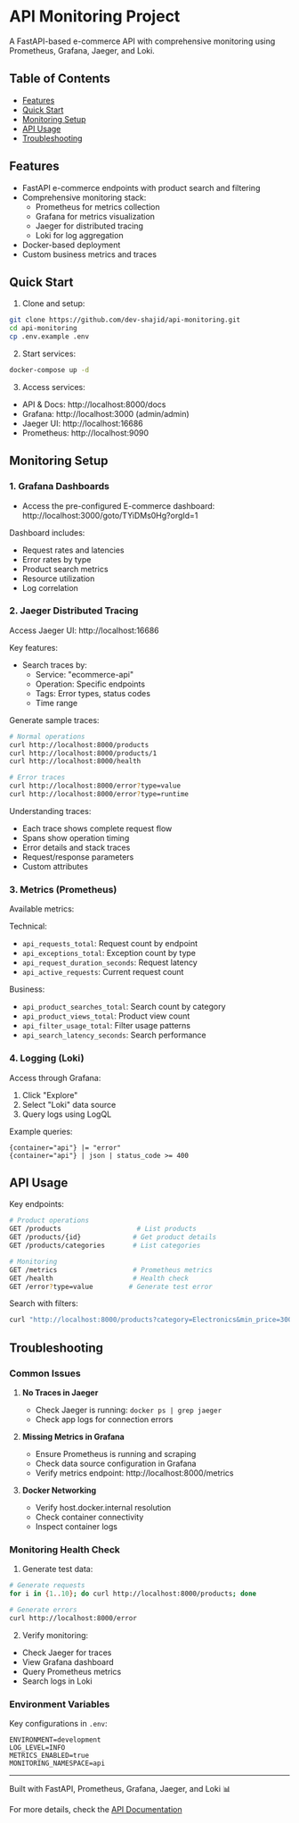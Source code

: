 # API Monitoring Project

A FastAPI-based e-commerce API with comprehensive monitoring using Prometheus, Grafana, Jaeger, and Loki.

## Table of Contents
- [Features](#features)
- [Quick Start](#quick-start)
- [Monitoring Setup](#monitoring-setup)
- [API Usage](#api-usage)
- [Troubleshooting](#troubleshooting)

## Features

- FastAPI e-commerce endpoints with product search and filtering
- Comprehensive monitoring stack:
  - Prometheus for metrics collection
  - Grafana for metrics visualization
  - Jaeger for distributed tracing
  - Loki for log aggregation
- Docker-based deployment
- Custom business metrics and traces

## Quick Start

1. Clone and setup:
```bash
git clone https://github.com/dev-shajid/api-monitoring.git
cd api-monitoring
cp .env.example .env
```

2. Start services:
```bash
docker-compose up -d
```

3. Access services:
- API & Docs: http://localhost:8000/docs
- Grafana: http://localhost:3000 (admin/admin)
- Jaeger UI: http://localhost:16686
- Prometheus: http://localhost:9090

## Monitoring Setup

### 1. Grafana Dashboards

- Access the pre-configured E-commerce dashboard:
  http://localhost:3000/goto/TYiDMs0Hg?orgId=1

Dashboard includes:
- Request rates and latencies
- Error rates by type
- Product search metrics
- Resource utilization
- Log correlation

### 2. Jaeger Distributed Tracing

Access Jaeger UI: http://localhost:16686

Key features:
- Search traces by:
  - Service: "ecommerce-api"
  - Operation: Specific endpoints
  - Tags: Error types, status codes
  - Time range

Generate sample traces:
```bash
# Normal operations
curl http://localhost:8000/products
curl http://localhost:8000/products/1
curl http://localhost:8000/health

# Error traces
curl http://localhost:8000/error?type=value
curl http://localhost:8000/error?type=runtime
```

Understanding traces:
- Each trace shows complete request flow
- Spans show operation timing
- Error details and stack traces
- Request/response parameters
- Custom attributes

### 3. Metrics (Prometheus)

Available metrics:

Technical:
- `api_requests_total`: Request count by endpoint
- `api_exceptions_total`: Exception count by type
- `api_request_duration_seconds`: Request latency
- `api_active_requests`: Current request count

Business:
- `api_product_searches_total`: Search count by category
- `api_product_views_total`: Product view count
- `api_filter_usage_total`: Filter usage patterns
- `api_search_latency_seconds`: Search performance

### 4. Logging (Loki)

Access through Grafana:
1. Click "Explore"
2. Select "Loki" data source
3. Query logs using LogQL

Example queries:
```logql
{container="api"} |= "error"
{container="api"} | json | status_code >= 400
```

## API Usage

Key endpoints:
```bash
# Product operations
GET /products                   # List products
GET /products/{id}             # Get product details
GET /products/categories       # List categories

# Monitoring
GET /metrics                   # Prometheus metrics
GET /health                    # Health check
GET /error?type=value         # Generate test error
```

Search with filters:
```bash
curl "http://localhost:8000/products?category=Electronics&min_price=300"
```

## Troubleshooting

### Common Issues

1. **No Traces in Jaeger**
   - Check Jaeger is running: `docker ps | grep jaeger`
   - Check app logs for connection errors

2. **Missing Metrics in Grafana**
   - Ensure Prometheus is running and scraping
   - Check data source configuration in Grafana
   - Verify metrics endpoint: http://localhost:8000/metrics

3. **Docker Networking**
   - Verify host.docker.internal resolution
   - Check container connectivity
   - Inspect container logs

### Monitoring Health Check

1. Generate test data:
```bash
# Generate requests
for i in {1..10}; do curl http://localhost:8000/products; done

# Generate errors
curl http://localhost:8000/error
```

2. Verify monitoring:
- Check Jaeger for traces
- View Grafana dashboard
- Query Prometheus metrics
- Search logs in Loki

### Environment Variables

Key configurations in `.env`:
```env
ENVIRONMENT=development
LOG_LEVEL=INFO
METRICS_ENABLED=true
MONITORING_NAMESPACE=api
```

---

Built with FastAPI, Prometheus, Grafana, Jaeger, and Loki 📊

For more details, check the [API Documentation](http://localhost:8000/docs)